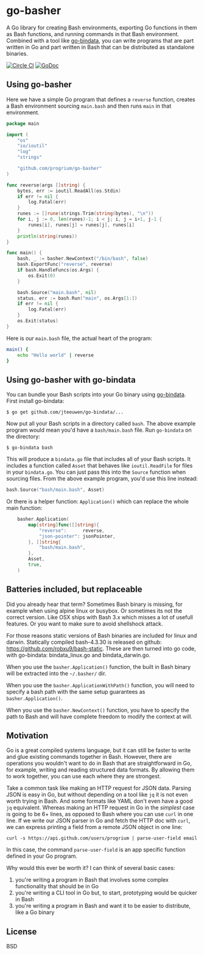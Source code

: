 # go-basher

A Go library for creating Bash environments, exporting Go functions in them as Bash functions, and running commands in that Bash environment. Combined with a tool like [go-bindata](https://github.com/jteeuwen/go-bindata), you can write programs that are part written in Go and part written in Bash that can be distributed as standalone binaries.

[![Circle CI](https://circleci.com/gh/progrium/go-basher.svg?style=shield)](https://circleci.com/gh/progrium/go-basher) [![GoDoc](https://godoc.org/github.com/progrium/go-basher?status.svg)](http://godoc.org/github.com/progrium/go-basher)

## Using go-basher

Here we have a simple Go program that defines a `reverse` function, creates a Bash environment sourcing `main.bash` and then runs `main` in that environment.

```Go
package main

import (
	"os"
	"io/ioutil"
	"log"
	"strings"

	"github.com/progrium/go-basher"
)

func reverse(args []string) {
	bytes, err := ioutil.ReadAll(os.Stdin)
	if err != nil {
		log.Fatal(err)
	}
	runes := []rune(strings.Trim(string(bytes), "\n"))
	for i, j := 0, len(runes)-1; i < j; i, j = i+1, j-1 {
		runes[i], runes[j] = runes[j], runes[i]
	}
	println(string(runes))
}

func main() {
	bash, _ := basher.NewContext("/bin/bash", false)
	bash.ExportFunc("reverse", reverse)
	if bash.HandleFuncs(os.Args) {
		os.Exit(0)
	}

	bash.Source("main.bash", nil)
	status, err := bash.Run("main", os.Args[1:])
	if err != nil {
		log.Fatal(err)
	}
	os.Exit(status)
}
```

Here is our `main.bash` file, the actual heart of the program:

```bash
main() {
	echo "Hello world" | reverse
}
```

## Using go-basher with go-bindata

You can bundle your Bash scripts into your Go binary using [go-bindata](https://github.com/jteeuwen/go-bindata). First install go-bindata:

	$ go get github.com/jteeuwen/go-bindata/...

Now put all your Bash scripts in a directory called `bash`. The above example program would mean you'd have a `bash/main.bash` file. Run `go-bindata` on the directory:

	$ go-bindata bash

This will produce a `bindata.go` file that includes all of your Bash scripts. It includes a function called `Asset` that behaves like `ioutil.ReadFile` for files in your `bindata.go`. You can just pass this into the `Source` function when sourcing files. From the above example program, you'd use this line instead:

```Go
bash.Source("bash/main.bash", Asset)
```

Or there is a helper function: `Application()` which can replace the whole main function:
```Go
	basher.Application(
		map[string]func([]string){
			"reverse":      reverse,
			"json-pointer": jsonPointer,
		}, []string{
			"bash/main.bash",
		},
		Asset,
		true,
	)
```

## Batteries included, but replaceable

Did you already hear that term? Sometimes Bash binary is missing, for example when using alpine linux or busybox. Or sometimes its not the correct version. Like OSX ships with Bash 3.x which misses a lot of usefull features. Or you want to make sure to avoid shellshock attack.

For those reasons static versions of Bash binaries are included for linux and darwin. Statically compiled bash-4.3.30 is released on github: https://github.com/robxu9/bash-static. These are then turned into go code, with go-bindata: bindata_linux.go and bindata_darwin.go.

When you use the `basher.Application()` function, the built in Bash binary will be extracted into the `~/.basher/` dir.

When you use the `basher.ApplicationWithPath()` function, you will need to specify a bash path with the same setup guarantees as `basher.Application()`.

When you use the `basher.NewContext()` function, you have to specify the path to Bash and will have complete freedom to modify the context at will.

## Motivation

Go is a great compiled systems language, but it can still be faster to write and glue existing commands together in Bash. However, there are operations you wouldn't want to do in Bash that are straightforward in Go, for example, writing and reading structured data formats. By allowing them to work together, you can use each where they are strongest.

Take a common task like making an HTTP request for JSON data. Parsing JSON is easy in Go, but without depending on a tool like `jq` it is not even worth trying in Bash. And some formats like YAML don't even have a good `jq` equivalent. Whereas making an HTTP request in Go in the *simplest* case is going to be 6+ lines, as opposed to Bash where you can use `curl` in one line. If we write our JSON parser in Go and fetch the HTTP doc with `curl`, we can express printing a field from a remote JSON object in one line:

	curl -s https://api.github.com/users/progrium | parse-user-field email

In this case, the command `parse-user-field` is an app specific function defined in your Go program.

Why would this ever be worth it? I can think of several basic cases:

 1. you're writing a program in Bash that involves some complex functionality that should be in Go
 1. you're writing a CLI tool in Go but, to start, prototyping would be quicker in Bash
 1. you're writing a program in Bash and want it to be easier to distribute, like a Go binary

## License

BSD

